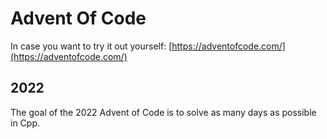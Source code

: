 # Advent Of Code

In case you want to try it out yourself: [https://adventofcode.com/](https://adventofcode.com/)

## 2022

The goal of the 2022 Advent of Code is to solve as many days as possible in Cpp.
